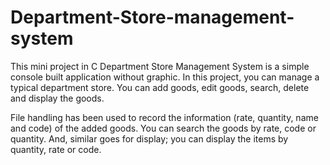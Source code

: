 # Department-Store-management-system

This mini project in C Department Store Management System is a simple console built application without graphic. In this project, you can manage a typical  department store. You can add goods, edit goods, search, delete and display the goods.

File handling has been used to record the information (rate, quantity, name and code) of the added goods. You can search the goods by rate, code or quantity. And, similar goes for display; you can display the items by quantity, rate or code.


